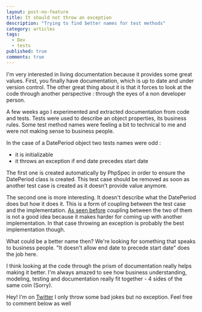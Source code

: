 ```yaml
---
layout: post-no-feature
title: It should not throw an exception
description: "Trying to find better names for test methods"
category: articles
tags:
  - Dev
  - tests
published: true
comments: true
---
```


I'm very interested in living documentation because it provides some great values. First, you finally have documentation, which is up to date and under version control. The other great thing about it is that it forces to look at the code through another perspective : through the eyes of a non developer person.

A few weeks ago I experimented and extracted documentation from code and tests. Tests were used to describe an object properties, its business rules. Some test method names were feeling a bit to technical to me and were not making sense to business people.

In the case of a DatePeriod object two tests names were odd :

* it is initializable
* it throws an exception if end date precedes start date

The first one is created automatically by PhpSpec in order to ensure the DatePeriod class is created. This test case should be removed as soon as another test case is created as it doesn't provide value anymore.

The second one is more interesting. It doesn't describe what the DatePeriod does but how it does it. This is a form of coupling between the test case and the implementation. [As seen before](testing-for-behaviour-not-for-implementation) coupling between the two of them is not a good idea because it makes harder for coming up with another implementation. In that case throwing an exception is probably the best implementation though.

What could be a better name then? We're looking for something that speaks to business people. "It doesn't allow end date to precede start date" does the job here.

I think looking at the code through the prism of documentation really helps making it better. I'm always amazed to see how business understanding, modeling, testing and documentation really fit together - 4 sides of the same coin (Sorry).

Hey! I'm on [Twitter](https://twitter.com/selrahcd) I only throw some bad jokes but no exception. Feel free to comment below as well